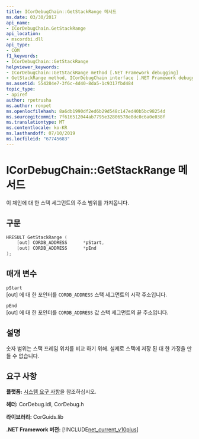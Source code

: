 ```yaml
---
title: ICorDebugChain::GetStackRange 메서드
ms.date: 03/30/2017
api_name:
- ICorDebugChain.GetStackRange
api_location:
- mscordbi.dll
api_type:
- COM
f1_keywords:
- ICorDebugChain::GetStackRange
helpviewer_keywords:
- ICorDebugChain::GetStackRange method [.NET Framework debugging]
- GetStackRange method, ICorDebugChain interface [.NET Framework debugging]
ms.assetid: 554284e7-3f6c-4d40-8da5-1c9317fbd484
topic_type:
- apiref
author: rpetrusha
ms.author: ronpet
ms.openlocfilehash: 8a6db1990df2ed6b29d548c147ed40b5bc98254d
ms.sourcegitcommit: 7f616512044ab7795e32806578e8dc0c6a0e038f
ms.translationtype: MT
ms.contentlocale: ko-KR
ms.lasthandoff: 07/10/2019
ms.locfileid: "67745683"
---
```

# <a name="icordebugchaingetstackrange-method"></a>ICorDebugChain::GetStackRange 메서드
이 체인에 대 한 스택 세그먼트의 주소 범위를 가져옵니다.  
  
## <a name="syntax"></a>구문  
  
```cpp  
HRESULT GetStackRange (  
    [out] CORDB_ADDRESS      *pStart,   
    [out] CORDB_ADDRESS      *pEnd  
);  
```  
  
## <a name="parameters"></a>매개 변수  
 `pStart`  
 [out] 에 대 한 포인터를 `CORDB_ADDRESS` 스택 세그먼트의 시작 주소입니다.  
  
 `pEnd`  
 [out] 에 대 한 포인터를 `CORDB_ADDRESS` 값 스택 세그먼트의 끝 주소입니다.  
  
## <a name="remarks"></a>설명  
 숫자 범위는 스택 프레임 위치를 비교 하기 위해. 실제로 스택에 저장 된 대 한 가정을 만들 수 없습니다.  
  
## <a name="requirements"></a>요구 사항  
 **플랫폼:** [시스템 요구 사항](../../../../docs/framework/get-started/system-requirements.md)을 참조하십시오.  
  
 **헤더:** CorDebug.idl, CorDebug.h  
  
 **라이브러리:** CorGuids.lib  
  
 **.NET Framework 버전:** [!INCLUDE[net_current_v10plus](../../../../includes/net-current-v10plus-md.md)]
